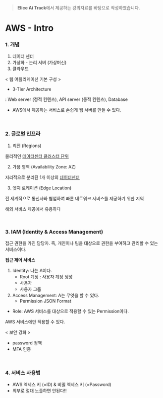 > **Elice Ai Track**에서 제공하는 강의자료를 바탕으로 작성하였습니다.

# AWS - Intro

### 1. 개념

1. 데이터 센터
2. 가상화 - 논리 서버 (가상머신)
3. 클라우드

< 웹 어플리케이션 기본 구성 >

- 3-Tier Architecture

: Web server (정적 컨텐츠), API server (동적 컨텐츠), Database

- AWS에서 제공하는 서비스로 손쉽게 웹 서버를 만들 수 있다.

<br>

### 2. 글로벌 인프라

1. 리전 (Regions)

물리적인 <u>데이터센터 클러스터 단위</u>

2. 가용 영역 (Availability Zone: AZ)

지리적으로 분리된 1개 이상의 <u>데이터센터</u>

3. 엣지 로케이션 (Edge Location)

전 세계적으로 통신사와 협업하여 빠른 네트워크 서비스를 제공하기 위한 지역

해외 서비스 제공에서 유용하다

<br>

### 3. IAM (Identity & Access Management)

접근 권한을 가진 담당자. 즉, 개인이나 팀을 대상으로 권한을 부여하고 관리할 수 있는 서비스이다.

**접근 제어 서비스**

1. Identity: 나는 A이다.
   - Root 계정 : 사용자 계정 생성
   - 사용자
   - 사용자 그룹
2. Access Management: A는 무엇을 할 수 있다.
   - Permission JSON Format

- Role: AWS 서비스를 대상으로 적용할 수 있는 Permission이다.

AWS 서비스에만 적용할 수 있다.

< 보안 강화 >

- password 정책
- MFA 인증

<br>

### 4. 서비스 사용법

- AWS 엑세스 키 (=ID) & 비밀 엑세스 키 (=Password)
- 외부로 절대 노출하면 안된다!!
